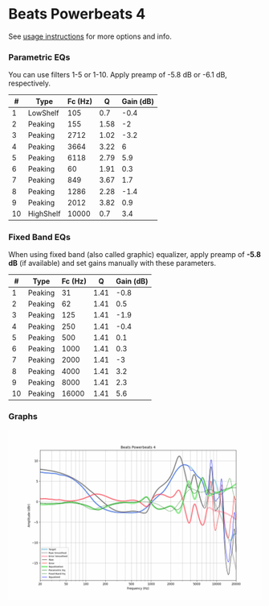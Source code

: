 # Beats Powerbeats 4
See [usage instructions](https://github.com/jaakkopasanen/AutoEq#usage) for more options and info.

### Parametric EQs
You can use filters 1-5 or 1-10. Apply preamp of -5.8 dB or -6.1 dB, respectively.

|   # | Type      |   Fc (Hz) |    Q |   Gain (dB) |
|-----|-----------|-----------|------|-------------|
|   1 | LowShelf  |       105 | 0.7  |        -0.4 |
|   2 | Peaking   |       155 | 1.58 |        -2   |
|   3 | Peaking   |      2712 | 1.02 |        -3.2 |
|   4 | Peaking   |      3664 | 3.22 |         6   |
|   5 | Peaking   |      6118 | 2.79 |         5.9 |
|   6 | Peaking   |        60 | 1.91 |         0.3 |
|   7 | Peaking   |       849 | 3.67 |         1.7 |
|   8 | Peaking   |      1286 | 2.28 |        -1.4 |
|   9 | Peaking   |      2012 | 3.82 |         0.9 |
|  10 | HighShelf |     10000 | 0.7  |         3.4 |

### Fixed Band EQs
When using fixed band (also called graphic) equalizer, apply preamp of **-5.8 dB** (if available) and set gains manually with these parameters.

|   # | Type    |   Fc (Hz) |    Q |   Gain (dB) |
|-----|---------|-----------|------|-------------|
|   1 | Peaking |        31 | 1.41 |        -0.8 |
|   2 | Peaking |        62 | 1.41 |         0.5 |
|   3 | Peaking |       125 | 1.41 |        -1.9 |
|   4 | Peaking |       250 | 1.41 |        -0.4 |
|   5 | Peaking |       500 | 1.41 |         0.1 |
|   6 | Peaking |      1000 | 1.41 |         0.3 |
|   7 | Peaking |      2000 | 1.41 |        -3   |
|   8 | Peaking |      4000 | 1.41 |         3.2 |
|   9 | Peaking |      8000 | 1.41 |         2.3 |
|  10 | Peaking |     16000 | 1.41 |         5.6 |

### Graphs
![](./Beats%20Powerbeats%204.png)
